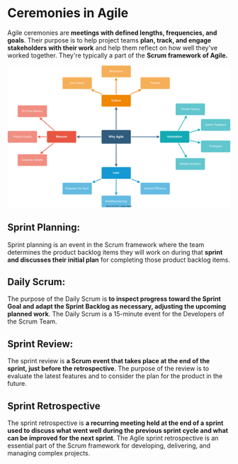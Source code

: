 # Ceremonies in Agile
Agile ceremonies are **meetings with defined lengths, frequencies, and goals**. Their purpose is to help project teams **plan, track, and engage stakeholders with their work** and help them reflect on how well they've worked together. They're typically a part of the **Scrum framework of Agile.**

![Ceremonies in agile Mindmap](https://raw.githubusercontent.com/lmnaslimited/iyakkam/agile-101-why-agile/why-agile/agile-101-why-agile.drawio.svg
)

## Sprint Planning:

Sprint planning is an event in the Scrum framework where the team determines the product backlog items they will work on during that **sprint and discusses their initial plan** for completing those product backlog items.

## Daily Scrum:
The purpose of the Daily Scrum is **to inspect progress toward the Sprint Goal and adapt the Sprint Backlog as necessary, adjusting the upcoming planned work**. The Daily Scrum is a 15-minute event for the Developers of the Scrum Team.
## Sprint Review:

The sprint review is **a Scrum event that takes place at the end of the sprint, just before the retrospective**. The purpose of the review is to evaluate the latest features and to consider the plan for the product in the future.

## Sprint Retrospective

The sprint retrospective is  **a recurring meeting held at the end of a sprint used to discuss what went well during the previous sprint cycle and what can be improved for the next sprint**. The Agile sprint retrospective is an essential part of the Scrum framework for developing, delivering, and managing complex projects.